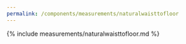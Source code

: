 ```yaml
---
permalink: /components/measurements/naturalwaisttofloor
---
```

{% include measurements/naturalwaisttofloor.md %}
